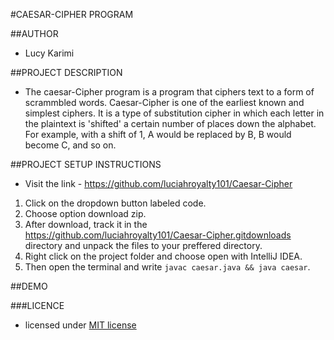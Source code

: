 #CAESAR-CIPHER PROGRAM

##AUTHOR
* Lucy Karimi

##PROJECT DESCRIPTION
*  The caesar-Cipher program is a program that ciphers text to a form of scrammbled words. Caesar-Cipher is one of the earliest known and simplest ciphers. It is a type of substitution cipher in which each letter in the plaintext is 'shifted' a certain number of places down the alphabet. For example, with a shift of 1, A would be replaced by B, B would become C, and so on.

##PROJECT SETUP INSTRUCTIONS
* Visit the link - https://github.com/luciahroyalty101/Caesar-Cipher

 1. Click on the dropdown button labeled code.
 2. Choose option download zip.
 3. After download, track it in the https://github.com/luciahroyalty101/Caesar-Cipher.gitdownloads directory and unpack the files to your preffered directory.
 4. Right click on the project folder and choose open with IntelliJ IDEA.
 5. Then open the terminal and write `javac caesar.java && java caesar`.

##DEMO

###LICENCE
*  licensed under [MIT license](LICENSE)


